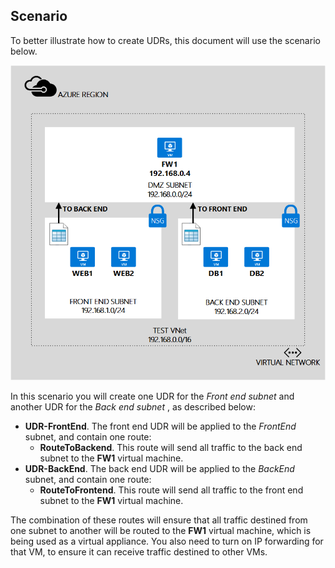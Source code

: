 ## Scenario

To better illustrate how to create UDRs, this document will use the scenario below.

![IMAGE DESCRIPTION](./media/virtual-network-create-udr-scenario-include/figure1.png)

In this scenario you will create one UDR for the *Front end subnet* and another UDR for the *Back end subnet* , as described below: 

- **UDR-FrontEnd**. The front end UDR will be applied to the *FrontEnd* subnet, and contain one route:  
    - **RouteToBackend**. This route will send all traffic to the back end subnet to the **FW1** virtual machine.
- **UDR-BackEnd**. The back end UDR will be applied to the *BackEnd* subnet, and contain one route: 
    - **RouteToFrontend**. This route will send all traffic to the front end subnet to the **FW1** virtual machine.

The combination of these routes will ensure that all traffic destined from one subnet to another will be routed to the **FW1** virtual machine, which is being used as a virtual appliance. You also need to turn on IP forwarding for that VM, to ensure it can receive traffic destined to other VMs.

